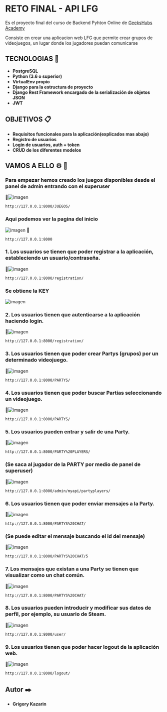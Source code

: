# RETO FINAL - API LFG

Es el proyecto final del curso de Backend Pyhton Online de [GeeksHubs Academy](https://github.com/GeeksHubsAcademy)

Consiste en crear una aplicacion web LFG que permite crear grupos de videojuegos, un lugar donde los jugadores puedan comunicarse


## TECNOLOGIAS 🔧 

* **PostgreSQL**
* **Python (3.6 o superior)**
* **VirtualEnv propio**
* **Django para la estructura de proyecto**
* **Django Rest Framework encargado de la serialización de objetos JSON**
* **JWT**



## OBJETIVOS 📋

* **Requisitos funcionales para la aplicación(explicados mas abajo)**
* **Registro de usuarios**
* **Login de usuarios, auth + token**
* **CRUD de los diferentes modelos**



## VAMOS A ELLO ⚙️ 🚀

### Para empezar hemos creado los juegos disponibles desde el panel de admin entrando con el superuser
📌![imagen](https://github.com/movidasgori/LFG/blob/a4b6fbfdfe9909a58c44a8222a84acc449a80136/IMAGENES/lista%20juegos.JPG)
```
http://127.0.0.1:8000/JUEGOS/
```

### Aqui podemos ver la pagina del inicio
![imagen](https://github.com/movidasgori/LFG/blob/4eb79d063fa8534b0537c8e0eb0fadf874ad6e66/IMAGENES/inicio.JPG)
📌
```
http://127.0.0.1:8000
```


### 1.  Los usuarios se tienen que poder registrar a la aplicación, estableciendo un usuario/contraseña.

📌![imagen](https://github.com/movidasgori/LFG/blob/a3f6cf2974a7c0ab9786cadfa32acaad6c1389d6/IMAGENES/registro.JPG)
```
http://127.0.0.1:8000/registration/
```

### Se obtiene la KEY
![imagen](https://github.com/movidasgori/LFG/blob/a3f6cf2974a7c0ab9786cadfa32acaad6c1389d6/IMAGENES/key.JPG)


### 2.  Los usuarios tienen que autenticarse a la aplicación haciendo login.
📌![imagen](https://github.com/movidasgori/LFG/blob/a4b6fbfdfe9909a58c44a8222a84acc449a80136/IMAGENES/login.JPG)
```
http://127.0.0.1:8000/registration/
```

### 3.  Los usuarios tienen que poder crear Partys (grupos) por un determinado videojuego.
📌![imagen](https://github.com/movidasgori/LFG/blob/a4b6fbfdfe9909a58c44a8222a84acc449a80136/IMAGENES/creacion%20partida%202.JPG)
```
http://127.0.0.1:8000/PARTYS/
```


### 4.  Los usuarios tienen que poder buscar Partías seleccionando un videojuego.
📌![imagen](https://github.com/movidasgori/LFG/blob/a4b6fbfdfe9909a58c44a8222a84acc449a80136/IMAGENES/partys%20list.JPG)
```
http://127.0.0.1:8000/PARTYS/
```


### 5.  Los usuarios pueden entrar y salir de una Party.
📌![imagen](https://github.com/movidasgori/LFG/blob/4eb79d063fa8534b0537c8e0eb0fadf874ad6e66/IMAGENES/entrar%20party.JPG)
```
http://127.0.0.1:8000/PARTY%20PLAYERS/
```

### (Se saca al jugador de la PARTY por medio de panel de superuser)
📌![imagen](https://github.com/movidasgori/LFG/blob/4eb79d063fa8534b0537c8e0eb0fadf874ad6e66/IMAGENES/salir%20party.JPG)
```
http://127.0.0.1:8000/admin/myapi/partyplayers/
```

### 6.  Los usuarios tienen que poder enviar mensajes a la Party.
📌![imagen](https://github.com/movidasgori/LFG/blob/4eb79d063fa8534b0537c8e0eb0fadf874ad6e66/IMAGENES/mensaje%20party.JPG)
```
http://127.0.0.1:8000/PARTYS%20CHAT/
```

### (Se puede editar el mensaje buscando el id del mensaje)
📌![imagen](https://github.com/movidasgori/LFG/blob/f6b0fe643b0bdf524505391b9099b13aed5f3e87/IMAGENES/editar%20mensaje.JPG)
```
http://127.0.0.1:8000/PARTYS%20CHAT/5
```

### 7.  Los mensajes que existan a una Party se tienen que visualizar como un chat común.
📌![imagen](https://github.com/movidasgori/LFG/blob/f6b0fe643b0bdf524505391b9099b13aed5f3e87/IMAGENES/chat.JPG)
```
http://127.0.0.1:8000/PARTYS%20CHAT/
```

### 8.  Los usuarios pueden introducir y modificar sus datos de perfil, por ejemplo, su usuario de Steam.
📌![imagen](https://github.com/movidasgori/LFG/blob/f6b0fe643b0bdf524505391b9099b13aed5f3e87/IMAGENES/modificar%20datos%20user.JPG)
```
http://127.0.0.1:8000/user/
```

### 9.  Los usuarios tienen que poder hacer logout de la aplicación web.
📌![imagen](https://github.com/movidasgori/LFG/blob/f6b0fe643b0bdf524505391b9099b13aed5f3e87/IMAGENES/logout.JPG)
```
http://127.0.0.1:8000/logout/
```





## Autor ✒️

* **Grigory Kazarin**
